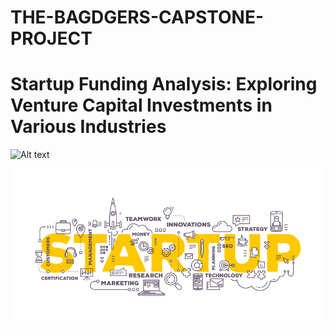 # THE-BAGDGERS-CAPSTONE-PROJECT

# Startup Funding Analysis: Exploring Venture Capital Investments in Various Industries

![Alt text](./startupimage1.jpg) 

![Alt text](./startupimage2.jpeg) 
